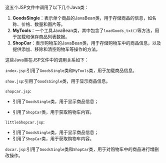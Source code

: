 这五个JSP文件中调用了以下几个Java类：

1. **GoodsSingle**：表示单个商品的JavaBean类，用于存储商品的信息，如名称、价格、数量和图片等。
2. **MyTools**：一个工具JavaBean类，其中包含了`loadGoods_txt()`等方法，用于加载和保存商品列表数据。
3. **ShopCar**：表示购物车的JavaBean类，用于存储购物车中的商品信息，以及提供添加、移除和清空购物车等操作的方法。



这些Java类在JSP文件中的调用关系如下：

`index.jsp`:引用了`GoodsSingle`类和`MyTools`类，用于加载商品信息。

`show.jsp`:引用了`GoodsSingle`类，用于显示商品信息。

`shopcar.jsp`:

- 引用了`GoodsSingle`类，用于显示商品信息；

- 引用了`ShopCar`类，用于获取购物车内容。

`littleShopcar.jsp`:

- 引用了`GoodsSingle`类，用于显示商品信息；
- 引用了`ShopCar`类，用于获取购物车内容。

`docar.jsp`:引用了`GoodsSingle`类和`ShopCar`类，用于对购物车中的商品进行增删改操作。

